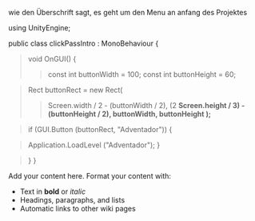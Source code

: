 wie den Überschrift sagt, es geht um den Menu an anfang des Projektes



using UnityEngine;


public class clickPassIntro : MonoBehaviour
{
> void OnGUI()
> {
> > const int buttonWidth = 100;
> > const int buttonHeight = 60;



> Rect buttonRect = new Rect(
> > Screen.width / 2 - (buttonWidth / 2),
> > (2 **Screen.height / 3) - (buttonHeight / 2),
> > buttonWidth,
> > buttonHeight
> > );**



> if (GUI.Button (buttonRect, "Adventador"))
> {

> Application.LoadLevel ("Adventador");
> }

> }
}


Add your content here.  Format your content with:
  * Text in **bold** or _italic_
  * Headings, paragraphs, and lists
  * Automatic links to other wiki pages